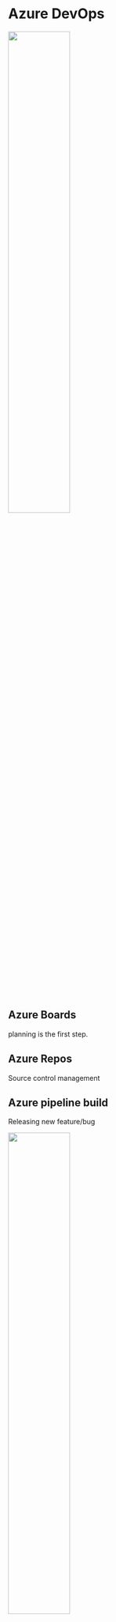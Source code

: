 # Azure DevOps

<img src="https://github.com/user-attachments/assets/4079a4ef-bda6-46a6-afdc-ed58c274e7f0" style="width: 50%;" />

## Azure Boards
planning is the first step.
## Azure Repos
Source control management
## Azure pipeline build
Releasing new feature/bug

<img src="https://github.com/user-attachments/assets/cc1a41da-8187-4241-8b5b-58b06e4a0ae3" style="width: 50%;" />

### Syntax Pipeline
* It is Yaml file which is part of git project
* script or task can be use in script. Task is pre-created script offered as a convenience.
* "Show assistance" button shows the list of tasks and template to define them
* Job represents an execution boundary of a set of steps.
* Each job runs on an agent
* All the steps in a job run on the same agent
* With jobs we can run series of steps in different environment.
* Jobs can run in parallel, sequentially, or across different agents.
```
trigger:
- main

variable: 
  var: var

jobs:
- job: PreWork
  pool: 
    vmImage: ubuntu-latest > run tasks on this image
  steps:
  - script: "Do pre-work"

- job: PostWork
  pool: 
    vmImage: windows-latest
  steps:
  - script: "Do post-work using a different hosted image"

```

## Azure Artifacts
* Traditionaly, depending on application programming language, artifact produced will be different such as JAR file, etc
* The produced artifact in the built pipeline, can be stored in azure atrifact(as a repository).
* In modern, we donot use artifact anymore. Instead docker images are created as artifact.

## Azure Pipelines Stages
* stage is logical boundary in the pipeline. Each stage contains one or more jobs. They run one after another.
* Two stages are defined here.

```
stages:
- stage: Build
  jobs:
  -  job: Test and Build
    steps:
    - task:
    ...
    - task:
    ...
- stage: Deploy
  jobs:
  - deployment: Deploy to development
    steps:
    - task:
    ...
```
* A deployment job is a special type of job in Azure Pipelines that is specifically designed for deployment purposes.
* A deployment job ensures that resources like Azure Web Apps, Kubernetes, virtual machines, or other cloud resources are updated with the new version of your application.
* What differentiates a deployment job from a regular job is that it can track deployment history and provide features like approvals, gates, and rollbacks.
